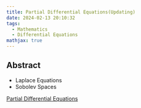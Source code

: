 ```yaml
---
title: Partial Differential Equations(Updating)
date: 2024-02-13 20:10:32
tags:
  - Mathematics
  - Differential Equations
mathjax: true
---
```


## Abstract

- Laplace Equations
- Sobolev Spaces

[Partial Differential Equations](https://drive.google.com/file/d/1hfI5SbL-gTbAyHot4wHe6VZ6Pfnl1IOL/view?usp=sharing)
